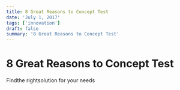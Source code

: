 ```yaml
---
title: 8 Great Reasons to Concept Test
date: 'July 1, 2017'
tags: ['innovation']
draft: false
summary: '8 Great Reasons to Concept Test'
---
```


# 8 Great Reasons to Concept Test

Findthe rightsolution for your needs
